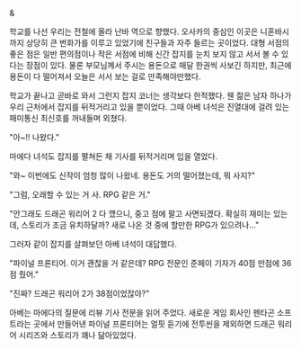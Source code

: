 & 

학교를 나선 우리는 전철에 올라 난바 역으로 향했다. 오사카의 중심인 이곳은 니혼바시까지 상당히 큰 번화가를 이루고 있었기에 친구들과 자주 들르는 곳이었다. 
대형 서점의 좋은 점은 일반 편의점이나 작은 서점에 비해 신간 잡지를 눈치 보지 않고 서서 볼 수 있다는 장점이 있다. 
물론 부모님께서 주시는 용돈으로 매달 한권씩 사보긴 하지만, 최근에 용돈이 다 떨어져서 오늘은 서서 보는 걸로 만족해야만했다. 

학교가 끝나고 곧바로 와서 그런지 잡지 코너는 생각보다 한적했다. 
웬 젊은 남자 하나가 우리 근처에서 잡지를 뒤적거리고 있을 뿐이었다. 
그때 아베 녀석은 진열대에 걸려 있는 패미통신 최신호를 꺼내들며 외쳤다. 

"아~!! 나왔다." 

마에다 녀석도 잡지를 펼쳐든 채 기사를 뒤적거리며 입을 열었다. 

"와~ 이번에도 신작이 엄청 많이 나왔네. 용돈도 거의 떨어졌는데, 뭐 사지?" 

"그럼, 오래할 수 있는 거 사. RPG 같은 거." 

"안그래도 드래곤 워리어 2 다 깼으니, 중고 점에 팔고 사면되겠다. 확실히 재미는 있는데, 스토리가 조금 유치하달까? 새로 나온 것 중에 할만한 RPG가 있으려나..." 

그러자 같이 잡지를 살펴보던 아베 녀석이 대답했다. 

"파이널 프론티어. 이거 괜찮을 거 같은데? RPG 전문인 준페이 기자가 40점 만점에 36점 줬어." 

"진짜? 드래곤 워리어 2가 38점이었잖아?" 

아베는 마에다의 질문에 리뷰 기사 전문을 읽어 주었다. 
새로운 게임 회사인 펜타곤 소프트라는 곳에서 만들어낸 파이널 프론티어는 얼핏 듣기에 전투씬을 제외하면 드래곤 워리어 시리즈와 스토리가 꽤나 닮아있었다. 